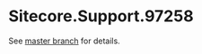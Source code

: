 # Sitecore.Support.97258

See [master branch](https://github.com/sitecoresupport/Sitecore.Support.97258) for details.